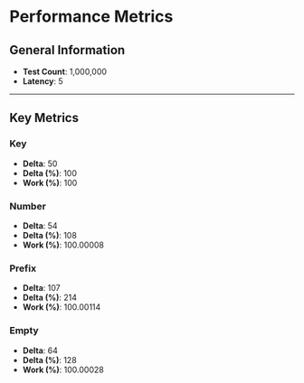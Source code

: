 # Performance Metrics

## General Information
- **Test Count**: 1,000,000  
- **Latency**: 5  

---

## Key Metrics

### Key
- **Delta**: 50  
- **Delta (%)**: 100  
- **Work (%)**: 100  

### Number
- **Delta**: 54  
- **Delta (%)**: 108  
- **Work (%)**: 100.00008  

### Prefix
- **Delta**: 107  
- **Delta (%)**: 214  
- **Work (%)**: 100.00114  

### Empty
- **Delta**: 64  
- **Delta (%)**: 128  
- **Work (%)**: 100.00028  
